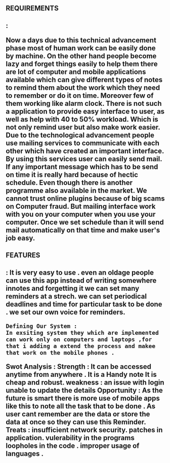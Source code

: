 <h2 >REQUIREMENTS <h2> :

  Now a days due to this technical advancement phase most of human work can be easily done by
machine. On the other hand people become lazy and forget things easily to help them there are lot of computer
and mobile applications available which can give different types of notes to remind them about the work which
they need to remember or do it on time. Moreover few of them working like alarm clock. There is not such a
application to provide easy interface to user, as well as help with 40 to 50% workload. Which is not only remind
user but also make work easier.
Due to the technological advancement people use mailing services to communicate with each other which have
created an important interface. By using this services user can easily send mail. If any important message which
has to be send on time it is really hard because of hectic schedule. Even though there is another programme also
available in the market. We cannot trust online plugins because of big scams on Computer fraud. But mailing
interface work with you on your computer when you use your computer. Once we set schedule than it will send
mail automatically on that time and make user's job easy.
  
  <h2> FEATURES <h2>:
  It is very easy to use .
  even an oldage people can use this app instead of writing somewhere innotes and forgetting it
  we can set many reminders at a strech.
  we can set periodical deadlines and time for particular task to be done .
  we set our own voice for reminders.
  
    Defining Our System :
    In exsiting system they which are implemented can work only on computers and laptops ,for that i adding a extend the process and makee that work on the mobile phones .
    
   Swot Analysis :
    Strength :
    It can be accessed anytime from anywhere .
    It is a Handy note 
    It is cheap and robust.
    weakness :
    an issue with login 
    unable to update the details
    Opportunity :
     As the future is smart there is more use of mobile apps like this to note all the task that to be done .
     As user cant remember are the data or store the data at once so they can use this Reminder.
    Treats :
    insufficient network security.
    patches in application.
    vulerability in the programs 
    loopholes in the code .
    improper usage of languages .
    
    
    
